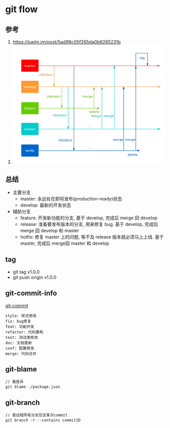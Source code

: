 # git flow

## 参考
1. https://juejin.im/post/5ad99c05f265da0b9265231b
2. ![git-flow](git-flow.png)

## 总结
- 主要分支
  - master: 永远处在即将发布(production-ready)状态
  - develop: 最新的开发状态
- 辅助分支
  - feature: 开发新功能的分支, 基于 develop, 完成后 merge 回 develop
  - release: 准备要发布版本的分支, 用来修复 bug. 基于 develop, 完成后 merge 回 develop 和 master
  - hotfix: 修复 master 上的问题, 等不及 release 版本就必须马上上线. 基于 master, 完成后 merge回 master 和 develop

## tag
- git tag v1.0.0
- git push origin v1.0.0

## git-commit-info
[git-commit](https://nitayneeman.com/posts/understanding-semantic-commit-messages-using-git-and-angular/#fix)

```
style: 样式修改
fix: bug修复
feat: 功能开发
refactor: 代码重构
test: 测试类修改
doc: 文档更新
conf: 配置修改
merge: 代码合并
```

## git-blame

```
// 看差异
git blame ./package.json
```

## git-branch

```
// 查远程所有分支包含某次commit
git branch -r --contains commitID
```
